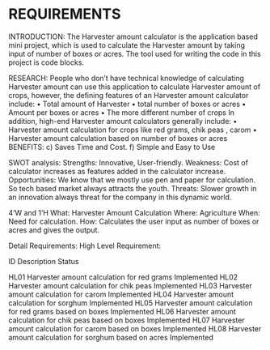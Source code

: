 # REQUIREMENTS
INTRODUCTION: The Harvester amount calculator  is the application based mini project, which is used to calculate the Harvester amount by taking input of number of boxes or acres. The tool used for writing the code in this project is code blocks. 

RESEARCH:
People who don’t have technical knowledge of calculating Harvester amount can use this application to calculate Harvester amount of crops, however, the defining features of an Harvester amount calculator include:
•	Total amount of Harvester
•	total number of boxes or acres
•	Amount per boxes or acres
•	The more different number of crops
In addition, high-end Harvester amount calculators generally include:
•	Harvester amount calculation for crops like red grams, chik peas , carom 
•	Harvester amount calculation based on number of boxes or acres
 BENEFITS:
c) Saves Time and Cost.
f) Simple and Easy to Use

SWOT analysis:
Strengths: Innovative, User-friendly.
Weakness: Cost of calculator increases as features added in the calculator increase.
Opportunities: We know that we mostly use pen and paper for calculation. So tech based market always attracts the youth.
Threats: Slower growth in an innovation always threat for the company in this dynamic world.


4’W and 1’H
What: Harvester Amount Calculation 
Where: Agriculture 
When: Need for calculation.
How: Calculates the user input as number of boxes or acres and gives the output.

Detail Requirements:
High Level Requirement:

ID       Description	                                                    Status
                           
HL01	Harvester amount calculation for red grams	                     Implemented
HL02	Harvester amount calculation for chik peas                       Implemented
HL03	Harvester amount calculation for carom	                         Implemented
HL04	Harvester amount calculation for sorghum	                       Implemented
HL05	Harvester amount calculation for red grams based on boxes	       Implemented
HL06	Harvester amount calculation for chik peas based on boxes	       Implemented
HL07	Harvester amount calculation for carom based on boxes	           Implemented
HL08	Harvester amount calculation for sorghum based on acres	         Implemented


